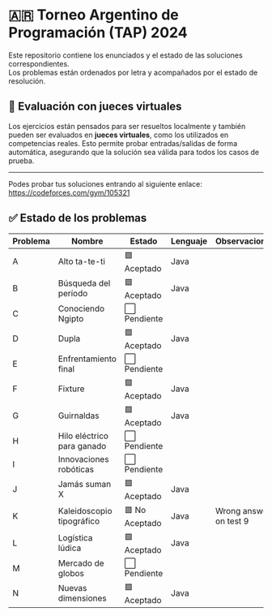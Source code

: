 # 🇦🇷 **Torneo Argentino de Programación (TAP) 2024**

Este repositorio contiene los enunciados y el estado de las soluciones correspondientes.  
Los problemas están ordenados por letra y acompañados por el estado de resolución.
## 🧪 Evaluación con jueces virtuales

Los ejercicios están pensados para ser resueltos localmente y también pueden ser evaluados en **jueces virtuales**, como los utilizados en competencias reales. Esto permite probar entradas/salidas de forma automática, asegurando que la solución sea válida para todos los casos de prueba.

---
Podes probar tus soluciones entrando al siguiente enlace:
https://codeforces.com/gym/105321
## ✅ Estado de los problemas

| Problema | Nombre                     | Estado       | Lenguaje | Observaciones                  |
|----------|----------------------------|-----------------|----------|--------------------------------|
| A        | Alto ta-te-ti              | 🟩 Aceptado    | Java     |                                |
| B        | Búsqueda del período       | 🟩 Aceptado    | Java     |                                |
| C        | Conociendo Ngipto          | ⬜ Pendiente   |          |                                |
| D        | Dupla                      | 🟩 Aceptado    | Java     |                                |
| E        | Enfrentamiento final       | ⬜ Pendiente   |          |                                |
| F        | Fixture                    | 🟩 Aceptado    | Java     |                                |
| G        | Guirnaldas                 | 🟩 Aceptado    | Java     |                                |
| H        | Hilo eléctrico para ganado | ⬜ Pendiente   |          |                                |
| I        | Innovaciones robóticas     | ⬜ Pendiente   |          |                                |
| J        | Jamás suman X              | 🟩 Aceptado    | Java     |                                |
| K        | Kaleidoscopio tipográfico  | 🟥 No Aceptado | Java     |  Wrong answer on test 9        |
| L        | Logística lúdica           | 🟩 Aceptado    | Java     |                                |
| M        | Mercado de globos          | ⬜ Pendiente   |          |                                |
| N        | Nuevas dimensiones         | 🟩 Aceptado    | Java     |                                |


